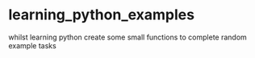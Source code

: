 # learning_python_examples
whilst learning python create some small functions to complete random example tasks
